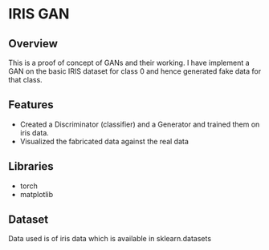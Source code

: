 # IRIS GAN 
## Overview
This is a proof of concept of GANs and their working. I have implement a GAN on the basic IRIS dataset for class 0 and hence generated fake data for that class.

## Features 
- Created a Discriminator (classifier) and a Generator and trained them on iris data.
- Visualized the fabricated data against the real data 

## Libraries 
- torch 
- matplotlib

## Dataset
Data used is of iris data which is available in sklearn.datasets